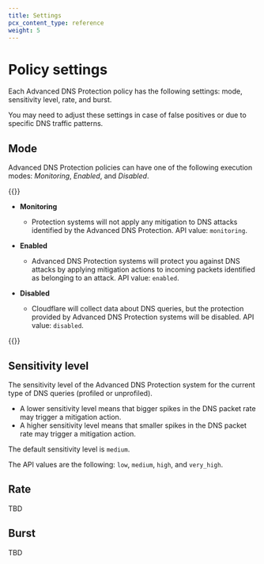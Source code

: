 ```yaml
---
title: Settings
pcx_content_type: reference
weight: 5
---
```


# Policy settings

Each Advanced DNS Protection policy has the following settings: mode, sensitivity level, rate, and burst.

You may need to adjust these settings in case of false positives or due to specific DNS traffic patterns.

## Mode

Advanced DNS Protection policies can have one of the following execution modes: _Monitoring_, _Enabled_, and _Disabled_.

{{<definitions>}}

* **Monitoring**

    * Protection systems will not apply any mitigation to DNS attacks identified by the Advanced DNS Protection. API value: `monitoring`.

* **Enabled**

    * Advanced DNS Protection systems will protect you against DNS attacks by applying mitigation actions to incoming packets identified as belonging to an attack. API value: `enabled`.

* **Disabled**

    * Cloudflare will collect data about DNS queries, but the protection provided by Advanced DNS Protection systems will be disabled. API value: `disabled`.

{{</definitions>}}

## Sensitivity level

The sensitivity level of the Advanced DNS Protection system for the current type of DNS queries (profiled or unprofiled).

* A lower sensitivity level means that bigger spikes in the DNS packet rate may trigger a mitigation action.
* A higher sensitivity level means that smaller spikes in the DNS packet rate may trigger a mitigation action.

The default sensitivity level is `medium`.

The API values are the following: `low`, `medium`, `high`, and `very_high`.

## Rate

TBD

## Burst

TBD